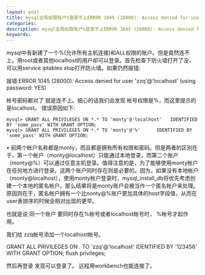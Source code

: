 ```yaml
---
layout: post
title: mysql全局权限账户%登录不上ERROR 1045 (28000): Access denied for user 'zzq'@'localhost' (using password: YES)
categories:
description: mysql全局权限账户%登录不上ERROR 1045 (28000): Access denied for user 'zzq'@'localhost' (using password: YES)
keywords:
---
```


mysql中有新建了一个%(允许所有主机连接)和ALL权限的账户。但是竟然连不上。用root或者其他localhost的用户却可以登录。首先检查下防火墙打开了没，可以用service iptables stop打开防火墙。如果仍然报错:


报错:ERROR 1045 (28000): Access denied for user 'zzq'@'localhost' (using password: YES)

帐号密码都对了 就是连不上。细心的话我们会发现 帐号权限是%，而这里提示的是localhost。
错误原因如下:

```
mysql> GRANT ALL PRIVILEGES ON *.* TO 'monty'@'localhost'   IDENTIFIED BY 'some_pass' WITH GRANT OPTION;
mysql> GRANT ALL PRIVILEGES ON *.* TO 'monty'@'%'      IDENTIFIED BY 'some_pass' WITH GRANT OPTION;
```
• 前两个帐户名称都是monty，而且都是拥有所有权限和密码。但是两者的区别在于，第一个帐户（monty@localhost）只能通过本地登录，而第二个账户（monty@%）可以通过任意主机登录。值得注意的是，为了能够使用monty帐户在任何地方进行登录，这两个账户同时存在则是必要的。因为，如果没有本地帐户（monty@localhost），使用monty帐户登录时，mysql_install_db将优先考虑创建一个本地的匿名帐户。那么结果将是monty账户会被当作一个匿名帐户来处理。原因则在于，匿名帐户拥有一个比nonty@%账户更加具体的host字段值，从而在user表排序的时候会相对出现的更早。

也就是说  同一个账户 要同时存在%帐号或者localhost帐号时， %帐号才起作用。

我们给 zzq帐号添加一个localhost帐号。


GRANT ALL PRIVILEGES ON *.* TO 'zzq'@'localhost'   IDENTIFIED BY '123456' WITH GRANT OPTION;
flush privileges;

然后再登录 发现可以登录了。 远程用workbench也能连接了。
